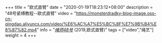 +++
title = "欧式直臂"
date = "2020-01-19T18:23:12+08:00"
description = "48号紧缚教程--欧式直臂"
video = "https://monsterdradky-blog-image.oss-cn-qingdao.aliyuncs.com/video/%E6%AC%A7%E5%BC%8F%E7%9B%B4%E8%87%82.mp4"
info = "[*绳师48号*](https://www.youtube.com/channel/UCrowlpIl7xV3mIvMK_SqWLg) (2019,欧式直臂)"
tags = ["video","绳艺"]
weight = 4
+++
